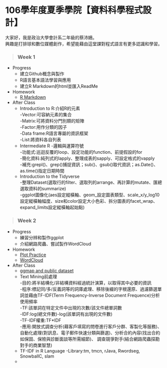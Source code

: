 # 106學年度夏季學院【資料科學程式設計】  
大家好，我是政治大學會計系二年級的蔡沛姍。  
興趣是打排球和數位媒體創作，希望能藉由這堂課對程式語言有更多認識和學習。  
>### Week 1  
* Progress  
  + 建立Github概念與製作  
  + R語言基本語法學習與應用  
  + 建立R Markdown的html並匯入ReadMe
* Homework  
  + [R Markdown](https://pei4.github.io/cs-x-programming/week1/HW1)
* After Class  
  + Introduction to R:介紹R的元素  
   -Vector:可容納元素的集合  
   -Matrix:可將資料分門別類的矩陣  
   -Factor:用作分類的因子  
   -Data frame:R語言專屬的資訊框架  
   -List:將資料各自列表  
  + Intermediate R
   -邏輯與運算符號  
   -功能式:巡迴反覆的loop、設定功能的function、前提假設的for  
   -簡化資料:純列式的lapply、整理成表的sapply、可設定格式的vapply  
   -補充:grepl()、grep()捕捉資訊；sub()、gsub()取代資訊；as.Date()、as.time()指定日期時間  
  + Introduction to the Tidyverse  
   -整理Dataset(選取行的filter、選取列的arrange、再計算的mutate、匯總選取資料的summarize)  
   -ggplot圖像化(aes設定縱橫軸、geom_設定圖表類型、scale_x/y_log10設定縱橫軸幅度、size和color設定大小色彩、拆分圖表的facet_wrap、expand_limits設定縱橫軸起始點)  

>### Week 2  
* Progress  
  + 練習分辨和製作ggplot  
  + 介紹網路爬蟲、嘗試製作WordCloud  
* Homework  
  + [Plot Practice](https://pei4.github.io/cs-x-programming/week2/HW2_part1)  
  + [WordCloud](https://pei4.github.io/cs-x-programming/week2/HW2_part2)  
* After Class  
  + [ggmap and public dataset](https://pei4.github.io/cs-x-programming/week2/ggmap/ggmap_with_public_dataset.html)  
  + Text Mining前處理  
   -目的:將半結構化/非結構資料經過統計演算，以取得其中必要的資訊  
   -程序:標記同/多/反義詞等的詞庫處理、移除後綴的字根還原、過濾篩選單詞並藉由TF-IDF(Term Frequency-Inverse Document Frequence)分析使用頻率   
   -TF:該單詞在特定文件中出現的次數/該文件總單詞數  
   -IDF:log(總文件數)-log(該單詞有出現的文件數)  
   -TF-IDF權重:TF*IDF  
   -應用:開放式調查分析(藉客戶填寫的問卷進行客戶分群、客製化等服務)、自動化處理(對訊息、電子郵件快速分類與篩選)、分析合約內容(找出合約如保固、保險與診斷面談等所需細節)、
   調查競爭對手(結合網路爬蟲探勘對手的商業智慧)  
  + TF-IDF in R Language
   -Library:tm, tmcn, rJava, Rwordseg, SnowballC, slam
   -




